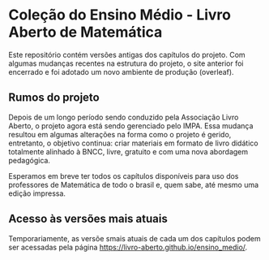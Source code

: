 # Coleção do Ensino Médio - Livro Aberto de Matemática

Este repositório contém versões antigas dos capítulos do projeto. Com algumas mudanças recentes na estrutura do projeto, o site anterior foi encerrado e foi adotado um novo ambiente de produção (overleaf).

## Rumos do projeto

Depois de um longo período sendo conduzido pela Associação Livro Aberto, o projeto agora está sendo gerenciado pelo IMPA. Essa mudança resultou em algumas alterações na forma como o projeto é gerido, entretanto, o objetivo continua: criar materiais em formato de livro didático totalmente alinhado à BNCC, livre, gratuito e com uma nova abordagem pedagógica.

Esperamos em breve ter todos os capítulos disponíveis para uso dos professores de Matemática de todo o brasil e, quem sabe, até mesmo uma edição impressa.

## Acesso às versões mais atuais

Temporariamente, as versõe smais atuais de cada um dos capítulos podem ser acessadas pela página https://livro-aberto.github.io/ensino_medio/.
